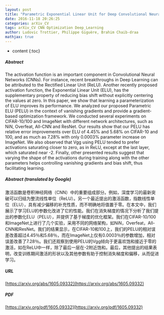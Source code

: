 ```yaml
---
layout: post
title: "Parametric Exponential Linear Unit for Deep Convolutional Neural Networks"
date: 2016-11-18 20:26:25
categories: arXiv_CV
tags: arXiv_CV CNN Optimization Deep_Learning
author: Ludovic Trottier, Philippe Giguère, Brahim Chaib-draa
mathjax: true
---
```


* content
{:toc}

##### Abstract
The activation function is an important component in Convolutional Neural Networks (CNNs). For instance, recent breakthroughs in Deep Learning can be attributed to the Rectified Linear Unit (ReLU). Another recently proposed activation function, the Exponential Linear Unit (ELU), has the supplementary property of reducing bias shift without explicitly centering the values at zero. In this paper, we show that learning a parameterization of ELU improves its performance. We analyzed our proposed Parametric ELU (PELU) in the context of vanishing gradients and provide a gradient-based optimization framework. We conducted several experiments on CIFAR-10/100 and ImageNet with different network architectures, such as NiN, Overfeat, All-CNN and ResNet. Our results show that our PELU has relative error improvements over ELU of 4.45% and 5.68% on CIFAR-10 and 100, and as much as 7.28% with only 0.0003% parameter increase on ImageNet. We also observed that Vgg using PELU tended to prefer activations saturating closer to zero, as in ReLU, except at the last layer, which saturated near -2. Finally, other presented results suggest that varying the shape of the activations during training along with the other parameters helps controlling vanishing gradients and bias shift, thus facilitating learning.

##### Abstract (translated by Google)
激活函数是卷积神经网络（CNN）中的重要组成部分。例如，深度学习的最新突破可以归结为整流线性单位（ReLU）。另一个最近提出的激活函数，指数线性单位（ELU），具有减少偏移的补充性质，而不明确地将值置于零。在本文中，我们展示了学习ELU的参数化改进了它的性能。我们在消失梯度的情况下分析了我们提出的参数化ELU（PELU），并提供了基于梯度的优化框架。我们在CIFAR-10/100和ImageNet上进行了几个实验，采用不同的网络架构，如NiN，Overfeat，All-CNN和ResNet。我们的结果显示，在CIFAR-10和100上，我们的PELU的相对误差改善超过4.45％和5.68％，而在ImageNet上仅有0.0003％的参数增加，相对误差改善了7.28％。我们还观察到使用PELU的Vgg倾向于更喜欢饱和接近于零的激活，如在ReLU中一样，除了最后一层在-2附近饱和。最后，其他提出的结果表明，改变训练期间激活的形状以及其他参数有助于控制消失梯度和偏移，从而促进学习。

##### URL
[https://arxiv.org/abs/1605.09332](https://arxiv.org/abs/1605.09332)

##### PDF
[https://arxiv.org/pdf/1605.09332](https://arxiv.org/pdf/1605.09332)


